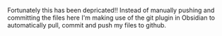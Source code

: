 Fortunately this has been depricated!! Instead of manually pushing and committing the files here I'm making use of the git plugin in Obsidian to automatically pull, commit and push my files to github.

